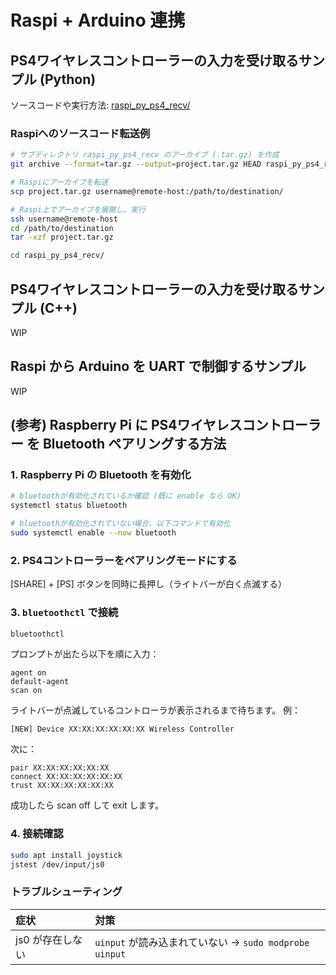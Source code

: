 # Raspi + Arduino 連携



## PS4ワイヤレスコントローラーの入力を受け取るサンプル (Python)

ソースコードや実行方法: [raspi_py_ps4_recv/](./raspi_py_ps4_recv/README.md)

### Raspiへのソースコード転送例

```sh
# サブディレクトリ raspi_py_ps4_recv のアーカイブ (.tar.gz) を作成
git archive --format=tar.gz --output=project.tar.gz HEAD raspi_py_ps4_recv

# Raspiにアーカイブを転送
scp project.tar.gz username@remote-host:/path/to/destination/

# Raspi上でアーカイブを展開し、実行
ssh username@remote-host
cd /path/to/destination
tar -xzf project.tar.gz

cd raspi_py_ps4_recv/
```


## PS4ワイヤレスコントローラーの入力を受け取るサンプル (C++)

WIP


## Raspi から Arduino を UART で制御するサンプル

WIP





## (参考) Raspberry Pi に PS4ワイヤレスコントローラー を Bluetooth ペアリングする方法

### 1. Raspberry Pi の Bluetooth を有効化

```sh
# bluetoothが有効化されているか確認 (既に enable なら OK)
systemctl status bluetooth

# bluetoothが有効化されていない場合、以下コマンドで有効化
sudo systemctl enable --now bluetooth
```

### 2. PS4コントローラーをペアリングモードにする

[SHARE] + [PS] ボタンを同時に長押し（ライトバーが白く点滅する）

### 3. `bluetoothctl` で接続

```sh
bluetoothctl
```

プロンプトが出たら以下を順に入力：

```
agent on
default-agent
scan on
```

ライトバーが点滅しているコントローラが表示されるまで待ちます。
例：

```
[NEW] Device XX:XX:XX:XX:XX:XX Wireless Controller
```

次に：

```
pair XX:XX:XX:XX:XX:XX
connect XX:XX:XX:XX:XX:XX
trust XX:XX:XX:XX:XX:XX
```

成功したら scan off して exit します。

### 4. 接続確認

```sh
sudo apt install joystick
jstest /dev/input/js0
```

### トラブルシューティング

| 症状             | 対策                                                   |
| :--------------- | :----------------------------------------------------- |
| js0 が存在しない | `uinput` が読み込まれていない → `sudo modprobe uinput` |
